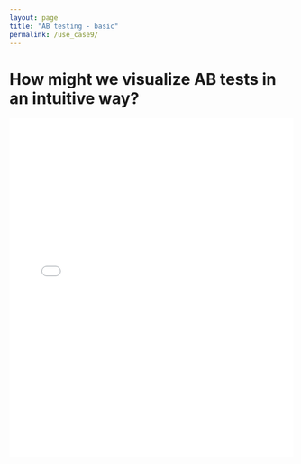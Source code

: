 ```yaml
---
layout: page
title: "AB testing - basic"
permalink: /use_case9/
---
```


# How might we visualize AB tests in an intuitive way? 

<iframe src="/assets/A_B_test.v.0.0.html" width="100%" height="600" frameborder="0"></iframe>